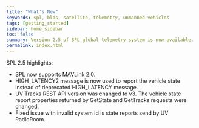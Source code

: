 ```yaml
---
title: "What's New"
keywords: spl, blos, satellite, telemetry, unmanned vehicles
tags: [getting_started]
sidebar: home_sidebar
toc: false
summary: Version 2.5 of SPL global telemetry system is now available.
permalink: index.html
---
```


SPL 2.5 highlights:

- SPL now supports MAVLink 2.0.
- HIGH_LATENCY2 message is now used to report the vehicle state instead of deprecated HIGH_LATENCY  message.
- UV Tracks REST API version was changed to v3. The vehicle state report properties returned by GetState and GetTracks requests were changed.
- Fixed issue with invalid system Id is state reports send by UV RadioRoom.
